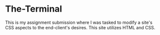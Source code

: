 # The-Terminal
This is my assignment submission where I was tasked to modify a site's CSS aspects to the end-client's desires. This site utilizes HTML and CSS.
